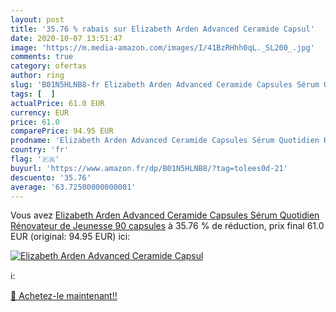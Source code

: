 ```yaml
---
layout: post
title: '35.76 % rabais sur Elizabeth Arden Advanced Ceramide Capsul'
date: 2020-10-07 13:51:47
image: 'https://m.media-amazon.com/images/I/41BzRHhh0qL._SL200_.jpg'
comments: true
category: ofertas
author: ring
slug: 'B01N5HLNB8-fr Elizabeth Arden Advanced Ceramide Capsules Sérum Quotidien...'
tags: [  ]
actualPrice: 61.0 EUR
currency: EUR
price: 61.0
comparePrice: 94.95 EUR
prodname: 'Elizabeth Arden Advanced Ceramide Capsules Sérum Quotidien Rénovateur de Jeunesse 90 capsules'
country: 'fr'
flag: '🇫🇷'
buyurl: 'https://www.amazon.fr/dp/B01N5HLNB8/?tag=tolees0d-21'
descuento: '35.76'
average: '63.72500000000001'
---
```


Vous avez [Elizabeth Arden Advanced Ceramide Capsules Sérum Quotidien Rénovateur de Jeunesse 90 capsules](https://www.amazon.fr/dp/B01N5HLNB8/?tag=tolees0d-21)  à  35.76 % de réduction, prix final  61.0 EUR (original: 94.95 EUR) ici:

[![Elizabeth Arden Advanced Ceramide Capsul](https://m.media-amazon.com/images/I/41BzRHhh0qL._SL200_.jpg)](https://www.amazon.fr/dp/B01N5HLNB8/?tag=tolees0d-21)

ℹ️:


[🛒 Achetez-le maintenant!!](https://www.amazon.fr/dp/B01N5HLNB8/?tag=tolees0d-21)
